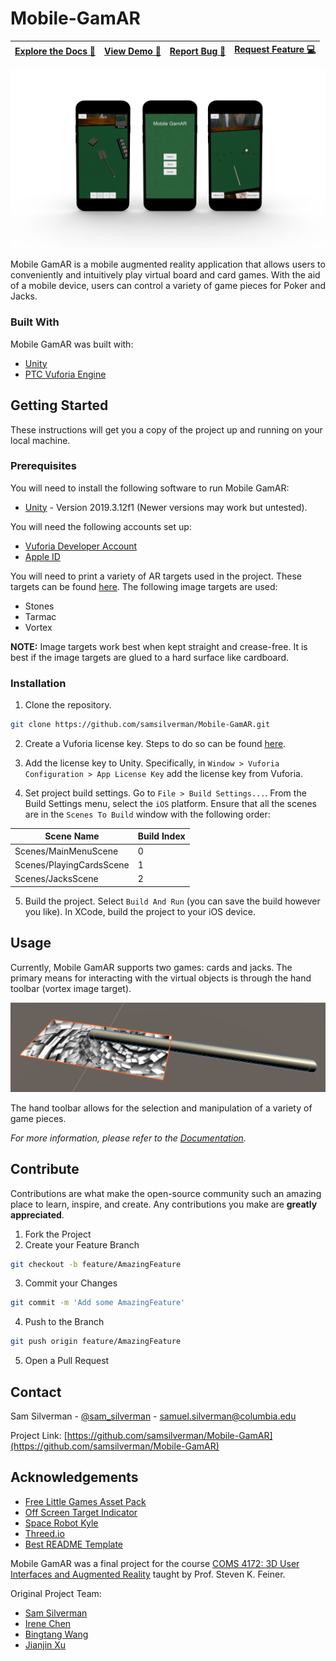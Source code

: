 # Mobile-GamAR

| [Explore the Docs 📖](https://github.com/samsilverman/Mobile-GamAR/wiki) | [View Demo 🎥](https://youtu.be/0zFvWrOs-L8) | [Report Bug 🐛](https://github.com/samsilverman/Mobile-GamAR/issues) | [Request Feature 💻](https://github.com/samsilverman/Mobile-GamAR/issues) |
|--------------------|-------------|--------------|-------------------|

![Mobile GamAR Spashscreen](Misc/Images/splashscreen.png)

Mobile GamAR is a mobile augmented reality application that allows users to conveniently and intuitively play virtual board and card games. With the aid of a mobile device, users can control a variety of game pieces for Poker and Jacks.

### Built With

Mobile GamAR was built with:

* [Unity](https://unity.com)
* [PTC Vuforia Engine](https://library.vuforia.com/articles/Training/getting-started-with-vuforia-in-unity.html)

## Getting Started

These instructions will get you a copy of the project up and running on your local machine.

### Prerequisites

You will need to install the following software to run Mobile GamAR:

* [Unity](https://unity3d.com/get-unity/download/archive) - Version 2019.3.12f1 (Newer versions may work but untested).

You will need the following accounts set up:

* [Vuforia Developer Account](https://developer.vuforia.com/vui/auth/login)
* [Apple ID](https://support.apple.com/en-us/HT204316)

You will need to print a variety of AR targets used in the project. These targets can be found [here](Misc/ImageTargets.pdf). The following image targets are used:

* Stones
* Tarmac
* Vortex

**NOTE:** Image targets work best when kept straight and crease-free. It is best if the image targets are glued to a hard surface like cardboard.

### Installation

1. Clone the repository.

```bash
git clone https://github.com/samsilverman/Mobile-GamAR.git
```

2. Create a Vuforia license key. Steps to do so can be found [here](https://library.vuforia.com/articles/Training/Vuforia-License-Manager.html).

3. Add the license key to Unity. Specifically, in `Window > Vuforia Configuration > App License Key` add the license key from Vuforia.

4. Set project build settings. Go to `File > Build Settings...`. From the Build Settings menu, select the `iOS` platform. Ensure that all the scenes are in the `Scenes To Build` window with the following order:

| Scene Name      | Build Index |
| ----------- | ----------- |
| Scenes/MainMenuScene      | 0       |
| Scenes/PlayingCardsScene   | 1        |
| Scenes/JacksScene   | 2        |

5. Build the project. Select `Build And Run` (you can save the build however you like). In XCode, build the project to your iOS device.

## Usage

Currently, Mobile GamAR supports two games: cards and jacks. The primary means for interacting with the virtual objects is through the hand toolbar (vortex image target).

![Hand Toolbar](Misc/Images/hand-toolbar.png)

The hand toolbar allows for the selection and manipulation of a variety of game pieces.

*For more information, please refer to the [Documentation](https://github.com/samsilverman/Mobile-GamAR/wiki).*

## Contribute

Contributions are what make the open-source community such an amazing place to learn, inspire, and create. Any contributions you make are **greatly appreciated**.

1. Fork the Project
2. Create your Feature Branch

```bash
git checkout -b feature/AmazingFeature
```

3. Commit your Changes

```bash
git commit -m 'Add some AmazingFeature'
```

4. Push to the Branch

```bash
git push origin feature/AmazingFeature
```

5. Open a Pull Request

## Contact

Sam Silverman - [@sam_silverman](https://twitter.com/sam_silverman) - [samuel.silverman@columbia.edu](mailto:samuel.silverman@columbia.edu)

Project Link: [https://github.com/samsilverman/Mobile-GamAR](https://github.com/samsilverman/Mobile-GamAR)

## Acknowledgements

* [Free Little Games Asset Pack](https://assetstore.unity.com/packages/3d/props/free-little-games-asset-pack-125089)
* [Off Screen Target Indicator](https://assetstore.unity.com/packages/tools/gui/off-screen-target-indicator-71799)
* [Space Robot Kyle](https://assetstore.unity.com/packages/3d/characters/robots/space-robot-kyle-4696)
* [Threed.io](https://threed.io)
* [Best README Template](https://github.com/othneildrew/Best-README-Template)

Mobile GamAR was a final project for the course [COMS 4172: 3D User Interfaces and Augmented Reality](http://www.cs.columbia.edu/~feiner/courses/csw4172/) taught by Prof. Steven K. Feiner.

Original Project Team:

* [Sam Silverman](https://github.com/samsilverman)
* [Irene Chen](https://github.com/irenekchen)
* [Bingtang Wang](https://github.com/EricWang777)
* [Jianjin Xu](https://github.com/AtlantixJJ)
